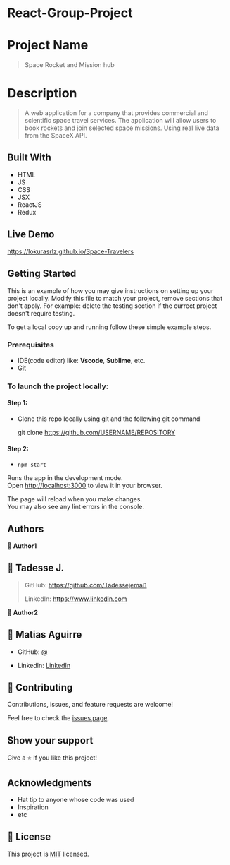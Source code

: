 # React-Group-Project
# Project Name

> Space Rocket and Mission hub

# Description

>  A web application for a company that provides commercial and scientific space travel services. The application will allow users to book rockets and join selected space missions. Using real live data from the SpaceX API.

## Built With

- HTML
- JS
- CSS
- JSX
- ReactJS
- Redux

## Live Demo

https://lokurasrlz.github.io/Space-Travelers

## Getting Started

This is an example of how you may give instructions on setting up your project locally. Modify this file to match your project, remove sections that don't apply. For example: delete the testing section if the currect project doesn't require testing.

To get a local copy up and running follow these simple example steps.

### Prerequisites
 - IDE(code editor) like: **Vscode**, **Sublime**, etc.  
 - [Git](https://www.linode.com/docs/guides/how-to-install-git-on-linux-mac-and-windows/)


### To launch the project locally:

#### Step 1:
- Clone this repo locally using git and the following git command

  git clone https://github.com/USERNAME/REPOSITORY

#### Step 2:

- `npm start`

Runs the app in the development mode.\
Open [http://localhost:3000](http://localhost:3000) to view it in your browser.

The page will reload when you make changes.\
You may also see any lint errors in the console.
## Authors

👤 **Author1**

## 👤 Tadesse J.

  > GitHub: https://github.com/Tadessejemal1 
  > 
  > LinkedIn: https://www.linkedin.com

👤 **Author2**

## 👤 Matias Aguirre

- GitHub: [@](https://github.com/LokurasRlz)

- LinkedIn: [LinkedIn](https://www.linkedin.com/in/)

## 🤝 Contributing

Contributions, issues, and feature requests are welcome!

Feel free to check the [issues page](../../issues/).

## Show your support

Give a ⭐️ if you like this project!

## Acknowledgments

- Hat tip to anyone whose code was used
- Inspiration
- etc

## 📝 License

This project is [MIT](./MIT.md) licensed.
